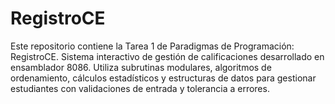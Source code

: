 # RegistroCE
Este repositorio contiene la Tarea 1 de Paradigmas de Programación: RegistroCE. Sistema interactivo de gestión de calificaciones desarrollado en ensamblador 8086. Utiliza subrutinas modulares, algoritmos de ordenamiento, cálculos estadísticos y estructuras de datos para gestionar estudiantes con validaciones de entrada y tolerancia a errores.

